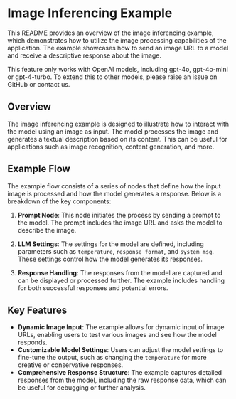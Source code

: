 # Image Inferencing Example

This README provides an overview of the image inferencing example, which demonstrates how to utilize the image processing capabilities of the application. The example showcases how to send an image URL to a model and receive a descriptive response about the image.

This feature only works with OpenAI models, including gpt-4o, gpt-4o-mini or gpt-4-turbo. To extend this to other models, please raise an issue on GitHub or contact us.

## Overview

The image inferencing example is designed to illustrate how to interact with the model using an image as input. The model processes the image and generates a textual description based on its content. This can be useful for applications such as image recognition, content generation, and more.

## Example Flow

The example flow consists of a series of nodes that define how the input image is processed and how the model generates a response. Below is a breakdown of the key components:

1. **Prompt Node**: This node initiates the process by sending a prompt to the model. The prompt includes the image URL and asks the model to describe the image.

2. **LLM Settings**: The settings for the model are defined, including parameters such as `temperature`, `response_format`, and `system_msg`. These settings control how the model generates its responses.

3. **Response Handling**: The responses from the model are captured and can be displayed or processed further. The example includes handling for both successful responses and potential errors.

## Key Features

- **Dynamic Image Input**: The example allows for dynamic input of image URLs, enabling users to test various images and see how the model responds.
- **Customizable Model Settings**: Users can adjust the model settings to fine-tune the output, such as changing the `temperature` for more creative or conservative responses.
- **Comprehensive Response Structure**: The example captures detailed responses from the model, including the raw response data, which can be useful for debugging or further analysis.


